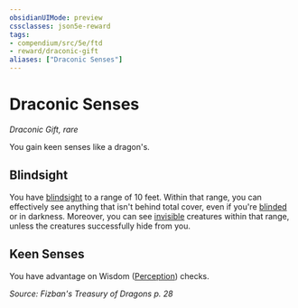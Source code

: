 ```yaml
---
obsidianUIMode: preview
cssclasses: json5e-reward
tags:
- compendium/src/5e/ftd
- reward/draconic-gift
aliases: ["Draconic Senses"]
---
```

# Draconic Senses
*Draconic Gift, rare*  

You gain keen senses like a dragon's.

## Blindsight

You have [blindsight](Mechanics/Rules/senses.md#Blindsight) to a range of 10 feet. Within that range, you can effectively see anything that isn't behind total cover, even if you're [blinded](Mechanics/Rules/conditions.md#Blinded) or in darkness. Moreover, you can see [invisible](Mechanics/Rules/conditions.md#Invisible) creatures within that range, unless the creatures successfully hide from you.

## Keen Senses

You have advantage on Wisdom ([Perception](Mechanics/Rules/skills.md#Perception)) checks.

*Source: Fizban's Treasury of Dragons p. 28*